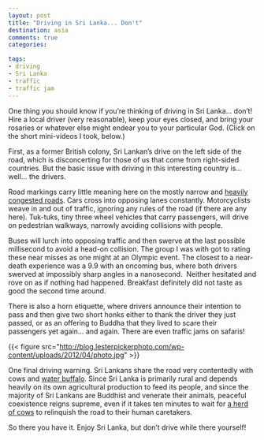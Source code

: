 ```yaml
---
layout: post
title: "Driving in Sri Lanka... Don't"
destination: asia
comments: true
categories:

tags:
- driving
- Sri Lanka
- traffic
- traffic jam
---
```

One thing you should know if you’re thinking of driving in Sri Lanka… don’t! Hire a local driver (very reasonable), keep your eyes closed, and bring your rosaries or whatever else might endear you to your particular God. (Click on the short mini-videos I took, below.)

First, as a former British colony, Sri Lankan’s drive on the left side of the road, which is disconcerting for those of us that come from right-sided countries. But the basic issue with driving in this interesting country is… well… the drivers.

Road markings carry little meaning here on the mostly narrow and <a href="http://youtu.be/UF8bYW7SbX8">heavily congested roads</a>. Cars cross into opposing lanes constantly. Motorcyclists weave in and out of traffic, ignoring any rules of the road (if there are any here). Tuk-tuks, tiny three wheel vehicles that carry passengers, will drive on pedestrian walkways, narrowly avoiding collisions with people.

Buses will lurch into opposing traffic and then swerve at the last possible millisecond to avoid a head-on collision. The group I was with got to rating these near misses as one might at an Olympic event. The closest to a near-death experience was a 9.9 with an oncoming bus, where both drivers swerved at impossibly sharp angles in a nanosecond.  Neither hesitated and rove on as if nothing had happened. Breakfast definitely did not taste as good the second time around.

There is also a horn etiquette, where drivers announce their intention to pass and then give two short honks either to thank the driver they just passed, or as an offering to Buddha that they lived to scare their passengers yet again… and again. There are even traffic jams on safaris!

{{< figure src="http://blog.lesterpickerphoto.com/wp-content/uploads/2012/04/photo.jpg" >}}

One final driving warning. Sri Lankans share the road very contentedly with cows and <a href="http://youtu.be/j_lj4RsQHgQ">water buffalo</a>. Since Sri Lanka is primarily rural and depends heavily on its own agricultural production to feed its people, and since the majority of Sri Lankans are Buddhist and venerate their animals, peaceful coexistence reigns supreme, even if it takes ten minutes to wait for <a href="http://youtu.be/s5KKgGSvzZ8">a herd of cows</a> to relinquish the road to their human caretakers.

So there you have it. Enjoy Sri Lanka, but don’t drive while there yourself!